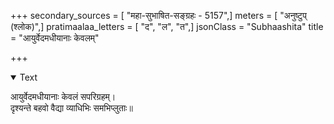 +++
secondary_sources = [ "महा-सुभाषित-सङ्ग्रहः - 5157",]
meters = [ "अनुष्टुप् (श्लोक)",]
pratimaalaa_letters = [ "द", "ल", "त",]
jsonClass = "Subhaashita"
title = "आयुर्वेदमधीयानाः केवलम्"

+++

<details open><summary>Text</summary>

आयुर्वेदमधीयानाः केवलं सपरिग्रहम्।  
दृश्यन्ते बहवो वैद्या व्याधिभिः समभिप्लुताः॥
</details>

